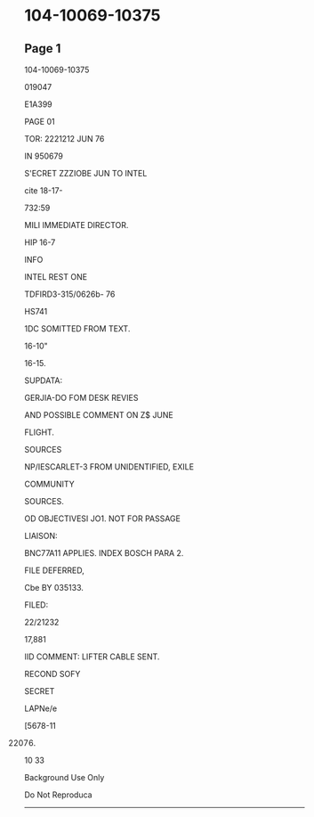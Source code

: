 # 104-10069-10375

## Page 1

104-10069-10375

019047

E1A399

PAGE 01

TOR: 2221212 JUN 76

IN 950679

S'ECRET ZZZIOBE JUN TO INTEL

cite 18-17-

732:59

MILI IMMEDIATE DIRECTOR.

HIP 16-7

INFO

INTEL REST ONE

TDFIRD3-315/0626b- 76

HS741

1DC SOMITTED FROM TEXT.

16-10"

16-15.

SUPDATA:

GERJIA-DO FOM DESK REVIES

AND POSSIBLE COMMENT ON Z$ JUNE

FLIGHT.

SOURCES

NP/IESCARLET-3 FROM UNIDENTIFIED, EXILE

COMMUNITY

SOURCES.

OD OBJECTIVESI JO1. NOT FOR PASSAGE

LIAISON:

BNC77A11 APPLIES. INDEX BOSCH PARA 2.

FILE DEFERRED,

Cbe BY 035133.

FILED:

22/21232

17,881

IID COMMENT: LIFTER CABLE SENT.

RECOND SOFY

SECRET

LAPNe/e

[5678-11

22076.

10 33

Background Use Only

Do Not Reproduca

---

